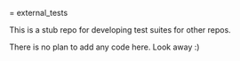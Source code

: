 = external_tests

This is a stub repo for developing test suites for other repos.

There is no plan to add any code here. Look away :)

